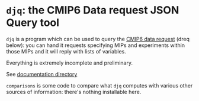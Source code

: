 # `djq`: the CMIP6 Data request JSON Query tool
`djq` is a program which can be used to query the [CMIP6 data
request](w3id.org/cmip6dr) (dreq below): you can hand it requests
specifying MIPs and experiments within those MIPs and it will reply
with lists of variables.

Everything is extremely incomplete and preliminary.

See [documentation directory](doc/)

`comparisons` is some code to compare what `djq` computes with various
other sources of information: there's nothing installable here.
